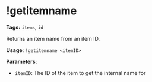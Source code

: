 # !getitemname

**Tags:** `items`, `id`

Returns an item name from an item ID.

**Usage**: `!getitemname <itemID>`

**Parameters**:
- `itemID`: The ID of the item to get the internal name for
